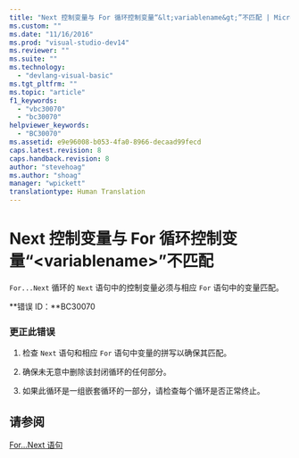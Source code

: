 ```yaml
---
title: "Next 控制变量与 For 循环控制变量“&lt;variablename&gt;”不匹配 | Microsoft Docs"
ms.custom: ""
ms.date: "11/16/2016"
ms.prod: "visual-studio-dev14"
ms.reviewer: ""
ms.suite: ""
ms.technology: 
  - "devlang-visual-basic"
ms.tgt_pltfrm: ""
ms.topic: "article"
f1_keywords: 
  - "vbc30070"
  - "bc30070"
helpviewer_keywords: 
  - "BC30070"
ms.assetid: e9e96008-b053-4fa0-8966-decaad99fecd
caps.latest.revision: 8
caps.handback.revision: 8
author: "stevehoag"
ms.author: "shoag"
manager: "wpickett"
translationtype: Human Translation
---
```

# Next 控制变量与 For 循环控制变量“&lt;variablename&gt;”不匹配
`For...Next` 循环的 `Next` 语句中的控制变量必须与相应 `For` 语句中的变量匹配。  
  
 **错误 ID：**BC30070  
  
### 更正此错误  
  
1.  检查 `Next` 语句和相应 `For` 语句中变量的拼写以确保其匹配。  
  
2.  确保未无意中删除该封闭循环的任何部分。  
  
3.  如果此循环是一组嵌套循环的一部分，请检查每个循环是否正常终止。  
  
## 请参阅  
 [For...Next 语句](../../visual-basic/language-reference/statements/for-next-statement.md)